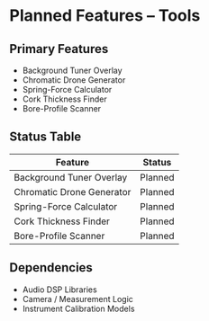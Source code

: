 # Planned Features – Tools

## Primary Features
- Background Tuner Overlay
- Chromatic Drone Generator
- Spring-Force Calculator
- Cork Thickness Finder
- Bore-Profile Scanner

## Status Table
| Feature                    | Status   |
|---------------------------|----------|
| Background Tuner Overlay  | Planned  |
| Chromatic Drone Generator | Planned  |
| Spring-Force Calculator   | Planned  |
| Cork Thickness Finder     | Planned  |
| Bore-Profile Scanner      | Planned  |

## Dependencies
- Audio DSP Libraries
- Camera / Measurement Logic
- Instrument Calibration Models